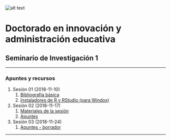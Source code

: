![alt text](http://universidadcucii.mx/img/demos/law-firm/logo.png "Puesta la camiseta!")
# Doctorado en innovación y administración educativa
## Seminario de Investigación 1
---
### Apuntes y recursos
1. Sesión 01 (2018-11-10)
   1. [Bibliografía básica](https://drive.google.com/open?id=1hE_8L4FzMw8Kk1MfGEaV4gVBNc5v5hKU)
   1. [Instaladores de R y RStudio (para Windox)](https://drive.google.com/drive/folders/1FUcXg4-QrTVJMFPby_VfjfY6gRpdA3yx?usp=sharing)
1. Sesión 02 (2018-11-17)
   1. [Materiales de la sesión](https://drive.google.com/open?id=1Mxufo4Bh7hU6x3sz0TA0vbuInGHxL-9f)
   1. [Apuntes](https://github.com/juanpedrovasquez/ApuntesSeminario1Doctorado/blob/master/session_02_2018-11-17.ipynb)
1. Sesión 03 (2018-11-24)
   1. [Apuntes - borrador](https://github.com/juanpedrovasquez/ApuntesSeminario1Doctorado/blob/master/session_03_2018-11-24.ipynb) 
---

